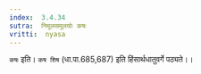 ```yaml
---
index:  3.4.34
sutra:  निमूलसमूलयोः कषः
vritti:  nyasa
---
```


`कषः` इति। `कष शिष` (धा.पा.685,687) इति हिंसार्थधातुवर्गे पठ्यते।।

